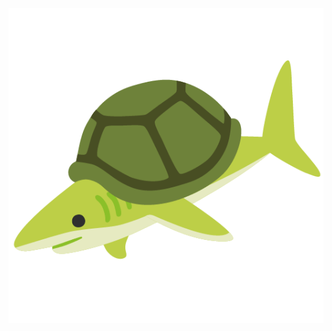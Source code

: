 ![alt text](https://raw.githubusercontent.com/sneexy-boi/sneexy-boi/main/u1f988_u1f422.png "blahaj wtf")
